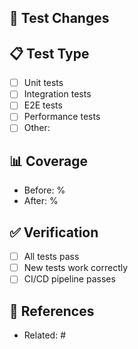 ## 🧪 Test Changes

<!-- Describe test additions or modifications -->

## 📋 Test Type

- [ ] Unit tests
- [ ] Integration tests
- [ ] E2E tests
- [ ] Performance tests
- [ ] Other:

## 📊 Coverage

- Before: %
- After: %

## ✅ Verification

- [ ] All tests pass
- [ ] New tests work correctly
- [ ] CI/CD pipeline passes

## 🔗 References

- Related: #
